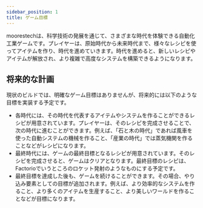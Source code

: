 ```yaml
---
sidebar_position: 1
title: ゲーム目標
---
```


moorestechは、科学技術の発展を通じて、さまざまな時代を体験できる自動化工業ゲームです。プレイヤーは、原始時代から未来時代まで、様々なレシピを使ってアイテムを作り、時代を進めていきます。時代を進めると、新しいレシピやアイテムが解放され、より複雑で高度なシステムを構築できるようになります。

## 将来的な計画
現状のビルドでは、明確なゲーム目標はありませんが、将来的には以下のような目標を実装する予定です。

- 各時代には、その時代を代表するアイテムやシステムを作ることができるレシピが用意されています。プレイヤーは、そのレシピを完成させることで、次の時代に進むことができます。例えば、「石と木の時代」であれば風車を使った自動システムの機械を作ること、「産業の時代」では蒸気機関を作ることなどがレシピになります。
- 最終時代には、ゲームの最終目標となるレシピが用意されています。そのレシピを完成させると、ゲームはクリアとなります。最終目標のレシピは、Factorioでいうところのロケット発射のようなものにする予定です。
- 最終目標を達成した後も、ゲームを続けることができます。その場合、やり込み要素としての目標が追加されます。例えば、より効率的なシステムを作ること、より多くのアイテムを生産すること、より美しいワールドを作ることなどが目標になります。